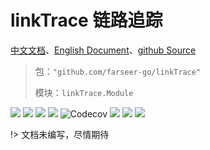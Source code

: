 # linkTrace 链路追踪
[中文文档](https://farseer-go.github.io/doc/)、[English Document](https://farseer-go.github.io/doc/#/en-us/)、[github Source](https://github.com/farseer-go/linkTrace)

> 包：`"github.com/farseer-go/linkTrace"`
>
> 模块：`linkTrace.Module`

![](https://img.shields.io/github/stars/farseer-go?style=social)
![](https://img.shields.io/github/license/farseer-go/linkTrace)
![](https://img.shields.io/github/go-mod/go-version/farseer-go/linkTrace)
![](https://img.shields.io/github/v/release/farseer-go/linkTrace)
![Codecov](https://img.shields.io/codecov/c/github/farseer-go/linkTrace)
![](https://img.shields.io/github/languages/code-size/farseer-go/linkTrace)
![](https://img.shields.io/github/directory-file-count/farseer-go/linkTrace)
![](https://goreportcard.com/badge/github.com/farseer-go/linkTrace)

!> 文档未编写，尽情期待